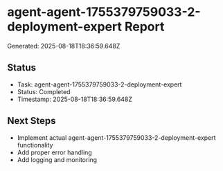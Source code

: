 # agent-agent-1755379759033-2-deployment-expert Report

Generated: 2025-08-18T18:36:59.648Z

## Status
- Task: agent-agent-1755379759033-2-deployment-expert
- Status: Completed
- Timestamp: 2025-08-18T18:36:59.648Z

## Next Steps
- Implement actual agent-agent-1755379759033-2-deployment-expert functionality
- Add proper error handling
- Add logging and monitoring

